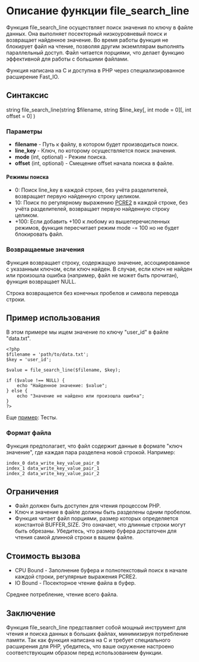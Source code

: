 # Описание функции file_search_line

Функция file_search_line осуществляет поиск значения по ключу в файле данных. 
Она выполняет посекторный низкоуровневый поиск и возвращает найденное значение. 
Во время работы функция не блокирует файл на чтение, позволяя другим экземплярам выполнять параллельный доступ.
Файл читается порциями, что делает функцию эффективной для работы с большими файлами. 

Функция написана на C и доступна в PHP через специализированное расширение Fast_IO.

## Синтаксис

string file_search_line(string $filename, string $line_key[, int mode = 0][, int offset = 0] )


### Параметры

- **filename** - Путь к файлу, в котором будет производиться поиск.
- **line_key** - Ключ, по которому осуществляется поиск значения.
- **mode** (int, optional) - Режим поиска.
- **offset** (int, optional) - Смещение offset начала поиска в файле.


#### Режимы поиска
- 0: Поиск line_key в каждой строке, без учёта разделителей, возвращает первую найденную строку целиком.
- 10: Поиск по регулярному выражению [PCRE2](https://pcre2project.github.io/pcre2/doc/html/index.html) в каждой строке, без учёта разделителей, возвращает первую найденную строку целиком.
- +100: Если добавить +100 к любому из вышеперечисленных режимов, функция пересчитает режим mode -= 100 но не будет блокировать файл.


### Возвращаемые значения

Функция возвращает строку, содержащую значение, ассоциированное с указанным ключом, если ключ найден. В случае, если ключ не найден или произошла ошибка (например, файл не может быть прочитан), функция возвращает NULL.

Строка возвращается без конечных пробелов и символа перевода строки.

## Пример использования

В этом примере мы ищем значение по ключу "user_id" в файле "data.txt".
```
<?php
$filename = 'path/to/data.txt';
$key = 'user_id';

$value = file_search_line($filename, $key);

if ($value !== NULL) {
    echo "Найденное значение: $value";
} else {
    echo "Значение не найдено или произошла ошибка";
}
?>
```

Еще [пример](/test/readme.md): Тесты.

### Формат файла

Функция предполагает, что файл содержит данные в формате "ключ значение", где каждая пара разделена новой строкой. Например:

```
index_0 data_write_key_value_pair_0
index_1 data_write_key_value_pair_1
index_2 data_write_key_value_pair_2
```


## Ограничения

- Файл должен быть доступен для чтения процессом PHP.
- Ключ и значение в файле должны быть разделены одним пробелом.
- Функция читает файл порциями, размер которых определяется константой BUFFER_SIZE. Это означает, что длинные строки могут быть обрезаны. Убедитесь, что размер буфера достаточен для чтения самой длинной строки в вашем файле.


## Стоимость вызова

- CPU Bound - Заполнение буфера и полнотекстовый поиск в начале каждой строки, регулярные выражения PCRE2.
- IO Bound - Посекторное чтение файла в буфер.

Среднее потребление, чтение всего файла.

## Заключение

Функция file_search_line представляет собой мощный инструмент для чтения и поиска данных в больших файлах, минимизируя потребление памяти. Так как функция написана на C и требует специального расширения для PHP, убедитесь, что ваше окружение настроено соответствующим образом перед использованием функции.
